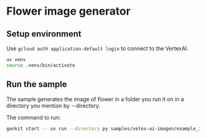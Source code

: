# Flower image generator

## Setup environment
Use `gcloud auth application-default login` to connect to the VertexAI.

```bash
uv venv
source .venv/bin/activate
```

## Run the sample

The sample generates the image of flower in a folder you run it on
in a directory you mention by --directory.

The command to run:

```bash
genkit start -- uv run --directory py samples/vetex-ai-imagen/example_imagen.py
```
